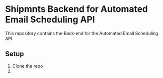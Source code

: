 # Shipmnts Backend for Automated Email Scheduling API

This repository contains the Back-end for the Automated Email Scheduling API

## Setup

1) Clone the repo
2) 